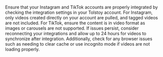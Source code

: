 Ensure that your Instagram and TikTok accounts are properly integrated by checking the integration settings in your Tolstoy account. For Instagram, only videos created directly on your account are pulled, and tagged videos are not included. For TikTok, ensure the content is in video format as images or carousels are not supported. If issues persist, consider reconnecting your integrations and allow up to 24 hours for videos to synchronize after integration. Additionally, check for any browser issues such as needing to clear cache or use incognito mode if videos are not loading properly.
